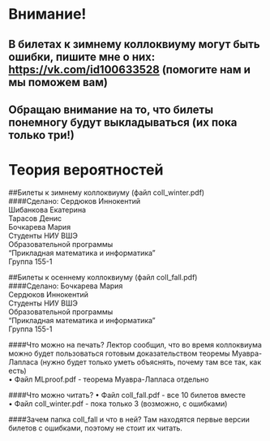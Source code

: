 # Внимание!
## В билетах к зимнему коллоквиуму могут быть ошибки, пишите мне о них: https://vk.com/id100633528 (помогите нам и мы поможем вам)
## Обращаю внимание на то, что билеты понемногу будут выкладываться (их пока только три!)

# Теория вероятностей
  
##Билеты к зимнему коллоквиуму (файл coll_winter.pdf)  
####Сделано:
Сердюков Иннокентий  
Шибанкова Екатерина  
Тарасов Денис  
Бочкарева Мария  
Студенты НИУ ВШЭ  
Образовательной программы  
“Прикладная математика и информатика”  
Группа 155-1  
 
 
##Билеты к осеннему коллоквиуму (файл coll_fall.pdf)  
####Сделано:
Бочкарева Мария  
Сердюков Иннокентий  
Студенты НИУ ВШЭ  
Образовательной программы  
“Прикладная математика и информатика”  
Группа 155-1  
  
####Что можно на печать?
Лектор сообщил, что во время коллоквиума можно будет пользоваться готовым доказательством теоремы Муавра-Лапласа (нужно будет только уметь объяснять, почему там все так, как есть)  
•	Файл MLproof.pdf - теорема Муавра-Лапласа отдельно

####Что можно читать?
•	Файл coll_fall.pdf - все 10 билетов вместе  
•	Файл coll_winter.pdf - пока только 3 (возможно, с ошибками)
  
####Зачем папка coll_fall и что в ней?
Там находятся первые версии билетов с ошибками, поэтому не стоит их читать.
